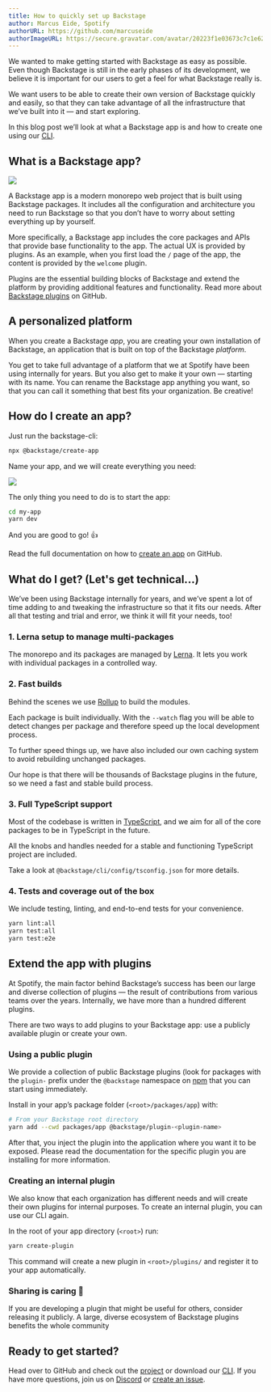 ```yaml
---
title: How to quickly set up Backstage
author: Marcus Eide, Spotify
authorURL: https://github.com/marcuseide
authorImageURL: https://secure.gravatar.com/avatar/20223f1e03673c7c1e6282fbebaf6942
---
```


We wanted to make getting started with Backstage as easy as possible. Even though Backstage is still in the early phases of its development, we believe it is important for our users to get a feel for what Backstage really is.

We want users to be able to create their own version of Backstage quickly and easily, so that they can take advantage of all the infrastructure that we’ve built into it — and start exploring.

In this blog post we’ll look at what a Backstage app is and how to create one using our [CLI](https://www.npmjs.com/package/@backstage/cli).

<!--truncate-->

## What is a Backstage app?

![](assets/4/welcome.png)

A Backstage app is a modern monorepo web project that is built using Backstage packages. It includes all the configuration and architecture you need to run Backstage so that you don’t have to worry about setting everything up by yourself.

More specifically, a Backstage app includes the core packages and APIs that provide base functionality to the app. The actual UX is provided by plugins. As an example, when you first load the `/` page of the app, the content is provided by the `welcome` plugin.

Plugins are the essential building blocks of Backstage and extend the platform by providing additional features and functionality. Read more about [Backstage plugins](/docs/getting-started) on GitHub.

## A personalized platform

When you create a Backstage _app_, you are creating your own installation of Backstage, an application that is built on top of the Backstage _platform_.

You get to take full advantage of a platform that we at Spotify have been using internally for years. But you also get to make it your own — starting with its name. You can rename the Backstage app anything you want, so that you can call it something that best fits your organization. Be creative!

## How do I create an app?

Just run the backstage-cli:

```bash
npx @backstage/create-app
```

Name your app, and we will create everything you need:

![](assets/4/create-app.png)

The only thing you need to do is to start the app:

```bash
cd my-app
yarn dev
```

And you are good to go! 👍

Read the full documentation on how to [create an app](/docs/getting-started/create-an-app) on GitHub.

## What do I get? (Let's get technical...)

We’ve been using Backstage internally for years, and we’ve spent a lot of time adding to and tweaking the infrastructure so that it fits our needs. After all that testing and trial and error, we think it will fit your needs, too!

### 1. Lerna setup to manage multi-packages

The monorepo and its packages are managed by [Lerna](https://lerna.js.org/). It lets you work with individual packages in a controlled way.

### 2. Fast builds

Behind the scenes we use [Rollup](https://rollupjs.org/) to build the modules.

Each package is built individually. With the `--watch` flag you will be able to detect changes per package and therefore speed up the local development process.

To further speed things up, we have also included our own caching system to avoid rebuilding unchanged packages.

Our hope is that there will be thousands of Backstage plugins in the future, so we need a fast and stable build process.

### 3. Full TypeScript support

Most of the codebase is written in [TypeScript](https://www.typescriptlang.org/), and we aim for all of the core packages to be in TypeScript in the future.

All the knobs and handles needed for a stable and functioning TypeScript project are included.

Take a look at `@backstage/cli/config/tsconfig.json` for more details.

### 4. Tests and coverage out of the box

We include testing, linting, and end-to-end tests for your convenience.

```bash
yarn lint:all
yarn test:all
yarn test:e2e
```

## Extend the app with plugins

At Spotify, the main factor behind Backstage’s success has been our large and diverse collection of plugins — the result of contributions from various teams over the years. Internally, we have more than a hundred different plugins.

There are two ways to add plugins to your Backstage app: use a publicly available plugin or create your own.

### Using a public plugin

We provide a collection of public Backstage plugins (look for packages with the `plugin-` prefix under the `@backstage` namespace on [npm](https://www.npmjs.com/) that you can start using immediately.

Install in your app’s package folder (`<root>/packages/app`) with:

```bash
# From your Backstage root directory
yarn add --cwd packages/app @backstage/plugin-<plugin-name>
```

After that, you inject the plugin into the application where you want it to be exposed. Please read the documentation for the specific plugin you are installing for more information.

### Creating an internal plugin

We also know that each organization has different needs and will create their own plugins for internal purposes. To create an internal plugin, you can use our CLI again.

In the root of your app directory (`<root>`) run:

```bash
yarn create-plugin
```

This command will create a new plugin in `<root>/plugins/` and register it to your app automatically.

### Sharing is caring 🤗

If you are developing a plugin that might be useful for others, consider releasing it publicly. A large, diverse ecosystem of Backstage plugins benefits the whole community

## Ready to get started?

Head over to GitHub and check out the [project](https://github.com/backstage/backstage) or download our [CLI](https://www.npmjs.com/package/@backstage/cli). If you have more questions, join us on [Discord](https://discord.gg/MUpMjP2) or [create an issue](https://github.com/backstage/backstage/issues/new/choose).
